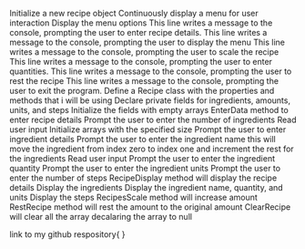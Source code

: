 Initialize a new recipe object
Continuously display a menu for user interaction
Display the menu options
This line writes a message to the console, prompting the user to enter recipe details.
This line writes a message to the console, prompting the user to display the menu
This line writes a message to the console, prompting the user to scale the recipe
This line writes a message to the console, prompting the user to enter quantities.
This line writes a message to the console, prompting the user to rest the recipe
This line writes a message to the console, prompting the user to exit the program.
Define a Recipe class with the properties and methods that i will be using
Declare private fields for ingredients, amounts, units, and steps
Initialize the fields with empty arrays
EnterData method to enter recipe details
Prompt the user to enter the number of ingredients
Read user input
Initialize arrays with the specified size
Prompt the user to enter ingredient details
Prompt the user to enter the ingredient name
this will move the ingredient from index zero to index one and increment the rest for the ingredients
Read user input
Prompt the user to enter the ingredient quantity
Prompt the user to enter the ingredient units
Prompt the user to enter the number of steps
RecipeDisplay method will display the recipe details
Display the ingredients
Display the ingredient name, quantity, and units
Display the steps
RecipesScale method will increase amount
RestRecipe method will rest the amount to the original amount
ClearRecipe will clear all the array
decalaring the array to null

link to my github respository{ }  
